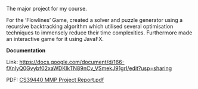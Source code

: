 The major project for my course.

For the ‘Flowlines’ Game, created a solver and puzzle generator using a recursive backtracking algorithm which utilised several optimisation techniques to immensely reduce their time complexities. Furthermore made an interactive game for it using JavaFX. 

**Documentation**

Link: https://docs.google.com/document/d/166-fXnlyQ0Gvybf02xaWDKIkTN89nCv_VSmekJ91grI/edit?usp=sharing

PDF: [CS39440 MMP Project Report.pdf](https://github.com/user-attachments/files/18443500/CS39440.MMP.Project.Report.pdf)
